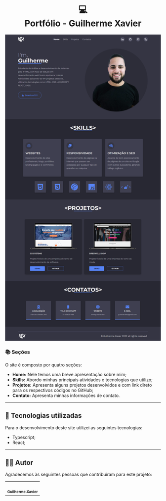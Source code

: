 <h1 align="center">
  💻<br>Portfólio - Guilherme Xavier
</h1>

<img src="src/assets/img/readme/page-desktop.png" alt="">

### 📚 Seções

O site é composto por quatro seções:

- **Home:** Nele temos uma breve apresentação sobre mim;
- **Skills:** Abordo minhas principais atividades e tecnologias que utilizo;
- **Projetos:** Apresenta alguns projetos desenvolvidos e com link direto para os respectivos códigos no GitHub;
- **Contato:** Apresenta minhas informações de contato.

---

## 💼 Tecnologias utilizadas

Para o desenvolvimento deste site utilizei as seguintes tecnologias:

- Typescript;
- React;

---

## 🧑‍💻 Autor

Agradecemos às seguintes pessoas que contribuíram para este projeto:

<table>
  <tr>
    <td align="center">
      <a href="github.com/guixavier77">
        <img src="https://avatars3.githubusercontent.com/u/80369802" width="100px;" alt=""/><br>
        <sub>
          <b>Guilherme Xavier</b>
        </sub>
      </a>
    </td>
  </tr>
</table>
